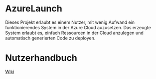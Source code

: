 # AzureLaunch
Dieses Projekt erlaubt es einem Nutzer, mit wenig Aufwand ein funktionierendes System in der Azure Cloud auzusetzen. 
Das erzeugte System erlaubt es, einfach Ressourcen in der Cloud anzulegen und automatisch generierten Code zu deployen. 

# Nutzerhandbuch
[Wiki](https://github.com/RichardWerner173134/AzureLaunch/wiki)